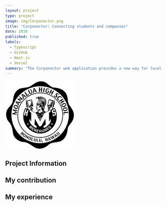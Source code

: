 ```yaml
---
layout: project
type: project
image: img/Corponector.png
title: "Corponector: Connecting students and companies"
date: 2018
published: true
labels:
  - Typescript
  - GitHub
  - Next.js
  - Vercel
summary: "The Corponector web application provides a new way for local and non-local companies who want to recruit students from UH to make their (potential) opportunities known to students."
---
```


<img class="img-fluid" src="../img/MOHS.jpeg">

## Project Information

## My contribution

## My experience
